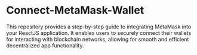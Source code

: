 # Connect-MetaMask-Wallet
This repository provides a step-by-step guide to integrating MetaMask into your ReactJS application. It enables users to securely connect their wallets for interacting with blockchain networks, allowing for smooth and efficient decentralized app functionality.
